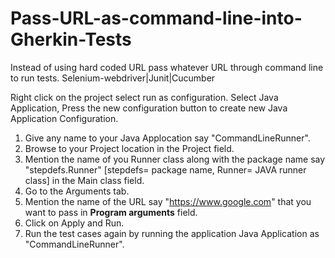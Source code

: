 # Pass-URL-as-command-line-into-Gherkin-Tests
Instead of using hard coded URL pass whatever URL through command line to run tests. Selenium-webdriver|Junit|Cucumber

Right click on the project select run as configuration.
Select Java Application, Press the new configuration button to create new Java Application Configuration.
1. Give any name to your Java Applocation say "CommandLineRunner".
2. Browse to your Project location in the Project field.
3. Mention the name of you Runner class along with the package name say "stepdefs.Runner" [stepdefs= package name, Runner= JAVA runner class] in the Main class field.
4. Go to the Arguments tab.
5. Mention the name of the URL say "https://www.google.com" that you want to pass in **Program arguments** field.
6. Click on Apply and Run.
7. Run the test cases again by running the application Java Application as "CommandLineRunner".
